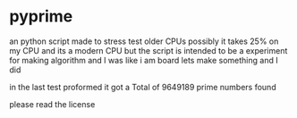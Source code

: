 # pyprime
an python script made to stress test older CPUs possibly it takes 25% on my CPU and its a modern CPU but the script is intended to be a experiment for making algorithm and I was like i am board lets make something and I did   


in the last test proformed it got a Total of 9649189 prime numbers found 

please read the license 
